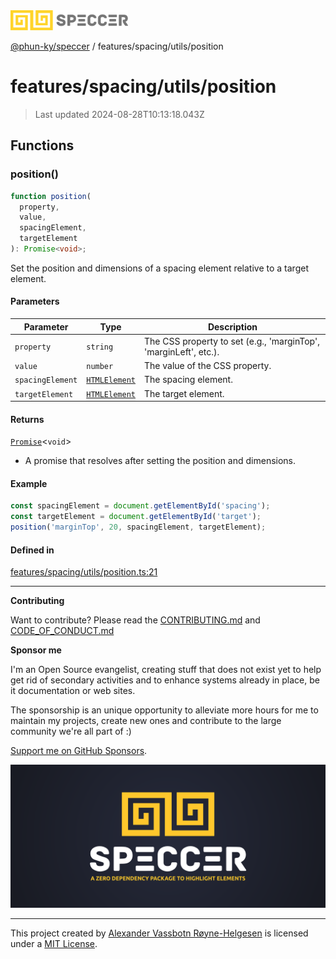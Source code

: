 <div>
  <img alt="SPECCER logo" src="https://raw.githubusercontent.com/phun-ky/speccer/main/public/logo-speccer-horizontal-colored-package.svg?raw=true" style="max-height:32px;" />
</div>

[@phun-ky/speccer](../../../README.md) / features/spacing/utils/position

# features/spacing/utils/position

> Last updated 2024-08-28T10:13:18.043Z

## Functions

### position()

```ts
function position(
  property,
  value,
  spacingElement,
  targetElement
): Promise<void>;
```

Set the position and dimensions of a spacing element relative to a target element.

#### Parameters

| Parameter        | Type                                                                    | Description                                                      |
| ---------------- | ----------------------------------------------------------------------- | ---------------------------------------------------------------- |
| `property`       | `string`                                                                | The CSS property to set (e.g., 'marginTop', 'marginLeft', etc.). |
| `value`          | `number`                                                                | The value of the CSS property.                                   |
| `spacingElement` | [`HTMLElement`](https://developer.mozilla.org/docs/Web/API/HTMLElement) | The spacing element.                                             |
| `targetElement`  | [`HTMLElement`](https://developer.mozilla.org/docs/Web/API/HTMLElement) | The target element.                                              |

#### Returns

[`Promise`](https://developer.mozilla.org/docs/Web/JavaScript/Reference/Global_Objects/Promise)\<`void`>

- A promise that resolves after setting the position and dimensions.

#### Example

```ts
const spacingElement = document.getElementById('spacing');
const targetElement = document.getElementById('target');
position('marginTop', 20, spacingElement, targetElement);
```

#### Defined in

[features/spacing/utils/position.ts:21](https://github.com/phun-ky/speccer/blob/main/src/features/spacing/utils/position.ts#L21)

---

**Contributing**

Want to contribute? Please read the [CONTRIBUTING.md](https://github.com/phun-ky/speccer/blob/main/CONTRIBUTING.md) and [CODE_OF_CONDUCT.md](https://github.com/phun-ky/speccer/blob/main/CODE_OF_CONDUCT.md)

**Sponsor me**

I'm an Open Source evangelist, creating stuff that does not exist yet to help get rid of secondary activities and to enhance systems already in place, be it documentation or web sites.

The sponsorship is an unique opportunity to alleviate more hours for me to maintain my projects, create new ones and contribute to the large community we're all part of :)

[Support me on GitHub Sponsors](https://github.com/sponsors/phun-ky).

![Speccer banner, with logo and slogan: A zero dependency package to highlight elements](https://github.com/phun-ky/speccer/blob/main/public/speccer-banner.png?raw=true)

---

This project created by [Alexander Vassbotn Røyne-Helgesen](http://phun-ky.net) is licensed under a [MIT License](https://choosealicense.com/licenses/mit/).

